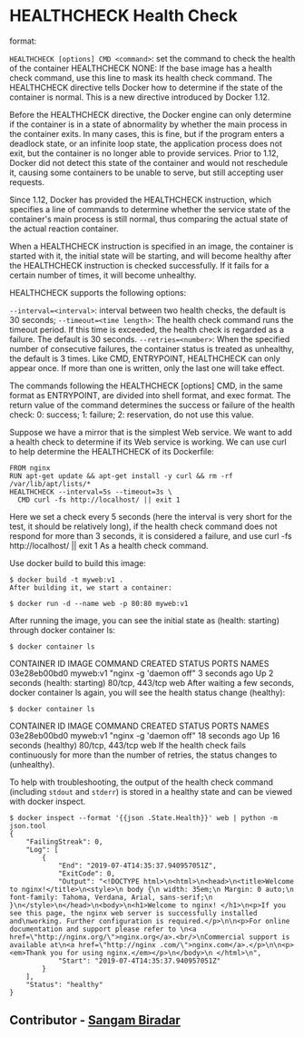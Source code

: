 # HEALTHCHECK Health Check

format:

`HEALTHCHECK [options] CMD <command>`: set the command to check the health of the container
HEALTHCHECK NONE: If the base image has a health check command, use this line to mask its health check command.
The HEALTHCHECK directive tells Docker how to determine if the state of the container is normal. This is a new directive introduced by Docker 1.12.

Before the HEALTHCHECK directive, the Docker engine can only determine if the container is in a state of abnormality by whether the main process in the container exits. In many cases, this is fine, but if the program enters a deadlock state, or an infinite loop state, the application process does not exit, but the container is no longer able to provide services. Prior to 1.12, Docker did not detect this state of the container and would not reschedule it, causing some containers to be unable to serve, but still accepting user requests.

Since 1.12, Docker has provided the HEALTHCHECK instruction, which specifies a line of commands to determine whether the service state of the container's main process is still normal, thus comparing the actual state of the actual reaction container.

When a HEALTHCHECK instruction is specified in an image, the container is started with it, the initial state will be starting, and will become healthy after the HEALTHCHECK instruction is checked successfully. If it fails for a certain number of times, it will become unhealthy.

HEALTHCHECK supports the following options:

`--interval=<interval>`: interval between two health checks, the default is 30 seconds;
`--timeout=<time length>`: The health check command runs the timeout period. If this time is exceeded, the health check is regarded as a failure. The default is 30 seconds.
`--retries=<number>`: When the specified number of consecutive failures, the container status is treated as unhealthy, the default is 3 times.
Like CMD, ENTRYPOINT, HEALTHCHECK can only appear once. If more than one is written, only the last one will take effect.

The commands following the HEALTHCHECK [options] CMD, in the same format as ENTRYPOINT, are divided into shell format, and exec format. The return value of the command determines the success or failure of the health check: 0: success; 1: failure; 2: reservation, do not use this value.

Suppose we have a mirror that is the simplest Web service. We want to add a health check to determine if its Web service is working. We can use curl to help determine the HEALTHCHECK of its Dockerfile:
```
FROM nginx
RUN apt-get update && apt-get install -y curl && rm -rf /var/lib/apt/lists/*
HEALTHCHECK --interval=5s --timeout=3s \
  CMD curl -fs http://localhost/ || exit 1
  ```
Here we set a check every 5 seconds (here the interval is very short for the test, it should be relatively long), if the health check command does not respond for more than 3 seconds, it is considered a failure, and use curl -fs http://localhost/ || exit 1 As a health check command.

Use docker build to build this image:
```
$ docker build -t myweb:v1 .
After building it, we start a container:
```
```
$ docker run -d --name web -p 80:80 myweb:v1
```
After running the image, you can see the initial state as (health: starting) through docker container ls:
```
$ docker container ls
```
CONTAINER ID IMAGE COMMAND CREATED STATUS PORTS NAMES
03e28eb00bd0 myweb:v1 "nginx -g 'daemon off" 3 seconds ago Up 2 seconds (health: starting) 80/tcp, 443/tcp web
After waiting a few seconds, docker container ls again, you will see the health status change (healthy):
```
$ docker container ls
```
CONTAINER ID IMAGE COMMAND CREATED STATUS PORTS NAMES
03e28eb00bd0 myweb:v1 "nginx -g 'daemon off" 18 seconds ago Up 16 seconds (healthy) 80/tcp, 443/tcp web
If the health check fails continuously for more than the number of retries, the status changes to (unhealthy).

To help with troubleshooting, the output of the health check command (including `stdout` and `stderr`) is stored in a healthy state and can be viewed with docker inspect.
```
$ docker inspect --format '{{json .State.Health}}' web | python -m json.tool
{
    "FailingStreak": 0,
    "Log": [
        {
            "End": "2019-07-4T14:35:37.940957051Z",
            "ExitCode": 0,
            "Output": "<!DOCTYPE html>\n<html>\n<head>\n<title>Welcome to nginx!</title>\n<style>\n body {\n width: 35em;\n Margin: 0 auto;\n font-family: Tahoma, Verdana, Arial, sans-serif;\n }\n</style>\n</head>\n<body>\n<h1>Welcome to nginx! </h1>\n<p>If you see this page, the nginx web server is successfully installed and\nworking. Further configuration is required.</p>\n\n<p>For online documentation and support please refer to \n<a href=\"http://nginx.org/\">nginx.org</a>.<br/>\nCommercial support is available at\n<a href=\"http://nginx .com/\">nginx.com</a>.</p>\n\n<p><em>Thank you for using nginx.</em></p>\n</body>\n </html>\n",
            "Start": "2019-07-4T14:35:37.940957051Z"
        }
    ],
    "Status": "healthy"
}
```

## Contributor - [Sangam Biradar](https://www.linkedin.com/in/sangambiradar14/)
